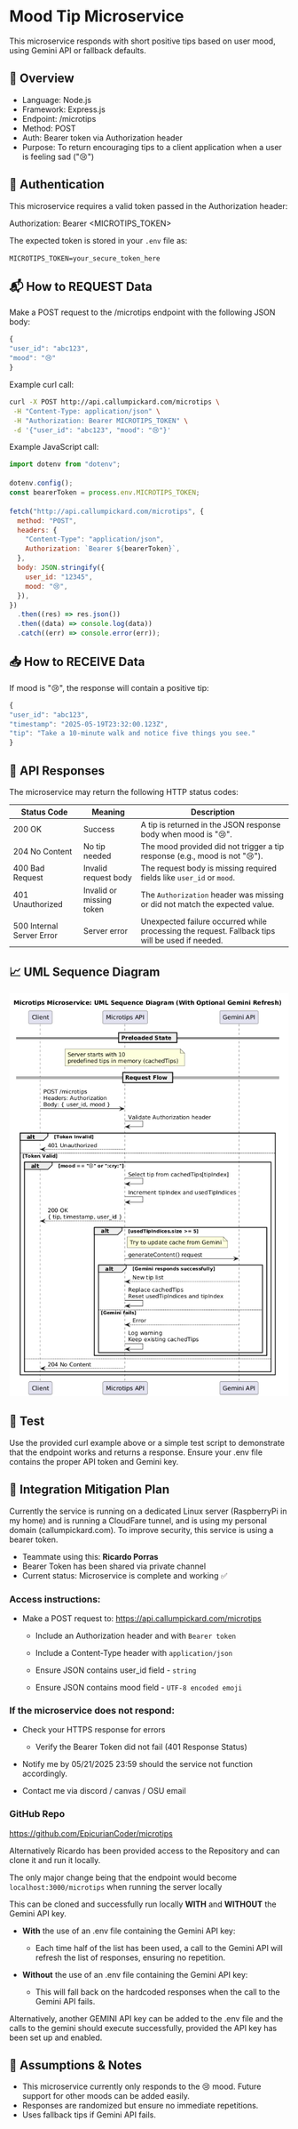 # Mood Tip Microservice

This microservice responds with short positive tips based on user mood, using Gemini API or fallback defaults.

## 📌 Overview

- Language: Node.js
- Framework: Express.js
- Endpoint: /microtips
- Method: POST
- Auth: Bearer token via Authorization header
- Purpose: To return encouraging tips to a client application when a user is feeling sad ("😢")

## 🔐 Authentication

This microservice requires a valid token passed in the Authorization header:

Authorization: Bearer <MICROTIPS_TOKEN>

The expected token is stored in your `.env` file as:

`MICROTIPS_TOKEN=your_secure_token_here`

## 📬 How to REQUEST Data

Make a POST request to the /microtips endpoint with the following JSON body:

```js
{
"user_id": "abc123",
"mood": "😢"
}
```

Example curl call:

```bash
curl -X POST http://api.callumpickard.com/microtips \
 -H "Content-Type: application/json" \
 -H "Authorization: Bearer MICROTIPS_TOKEN" \
 -d '{"user_id": "abc123", "mood": "😢"}'
```

Example JavaScript call:

```js
import dotenv from "dotenv";

dotenv.config();
const bearerToken = process.env.MICROTIPS_TOKEN;

fetch("http://api.callumpickard.com/microtips", {
  method: "POST",
  headers: {
    "Content-Type": "application/json",
    Authorization: `Bearer ${bearerToken}`,
  },
  body: JSON.stringify({
    user_id: "12345",
    mood: "😢",
  }),
})
  .then((res) => res.json())
  .then((data) => console.log(data))
  .catch((err) => console.error(err));
```

## 📥 How to RECEIVE Data

If mood is "😢", the response will contain a positive tip:

```js
{
"user_id": "abc123",
"timestamp": "2025-05-19T23:32:00.123Z",
"tip": "Take a 10-minute walk and notice five things you see."
}
```

## 📡 API Responses

The microservice may return the following HTTP status codes:

| Status Code               | Meaning                  | Description                                                                                     |
| ------------------------- | ------------------------ | ----------------------------------------------------------------------------------------------- |
| 200 OK                    | Success                  | A tip is returned in the JSON response body when mood is "😢".                                  |
| 204 No Content            | No tip needed            | The mood provided did not trigger a tip response (e.g., mood is not "😢").                      |
| 400 Bad Request           | Invalid request body     | The request body is missing required fields like `user_id` or `mood`.                           |
| 401 Unauthorized          | Invalid or missing token | The `Authorization` header was missing or did not match the expected value.                     |
| 500 Internal Server Error | Server error             | Unexpected failure occurred while processing the request. Fallback tips will be used if needed. |

## 📈 UML Sequence Diagram

![UML Sequence Diagram](./diagram2.png)

## 🧪 Test

Use the provided curl example above or a simple test script to demonstrate that the endpoint works and returns a response. Ensure your .env file contains the proper API token and Gemini key.

## 🧯 Integration Mitigation Plan

Currently the service is running on a dedicated Linux server (RaspberryPi in my home) and is running a CloudFare tunnel, and is using my personal domain (callumpickard.com). To improve security, this service is using a bearer token.

- Teammate using this: **Ricardo Porras**
- Bearer Token has been shared via private channel
- Current status: Microservice is complete and working ✅

### Access instructions:

- Make a POST request to: https://api.callumpickard.com/microtips

  - Include an Authorization header and with `Bearer token`

  - Include a Content-Type header with `application/json`

  - Ensure JSON contains user_id field - `string`

  - Ensure JSON contains mood field - `UTF-8 encoded emoji`

### If the microservice does not respond:

- Check your HTTPS response for errors

  - Verify the Bearer Token did not fail (401 Response Status)

- Notify me by 05/21/2025 23:59 should the service not function accordingly.

- Contact me via discord / canvas / OSU email

### GitHub Repo

https://github.com/EpicurianCoder/microtips

Alternatively Ricardo has been provided access to the Repository and can clone it and run it locally.

The only major change being that the endpoint would become `localhost:3000/microtips` when running the server locally

This can be cloned and successfully run locally **WITH** and **WITHOUT** the Gemini API key.

- **With** the use of an .env file containing the Gemini API key:

  - Each time half of the list has been used, a call to the Gemini API will refresh the list of responses, ensuring no repetition.

- **Without** the use of an .env file containing the Gemini API key:

  - This will fall back on the hardcoded responses when the call to the Gemini API fails.

Alternatively, another GEMINI API key can be added to the .env file and the calls to the gemini should execute successfully, provided the API key has been set up and enabled.

## 📎 Assumptions & Notes

- This microservice currently only responds to the 😢 mood. Future support for other moods can be added easily.
- Responses are randomized but ensure no immediate repetitions.
- Uses fallback tips if Gemini API fails.
